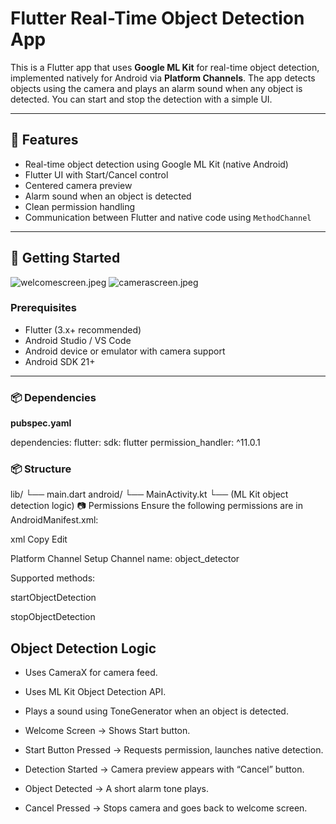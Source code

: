 # Flutter Real-Time Object Detection App

This is a Flutter app that uses **Google ML Kit** for real-time object detection, implemented natively for Android via **Platform Channels**. The app detects objects using the camera and plays an alarm sound when any object is detected. You can start and stop the detection with a simple UI.

---

## 📱 Features

- Real-time object detection using Google ML Kit (native Android)
- Flutter UI with Start/Cancel control
- Centered camera preview
- Alarm sound when an object is detected
- Clean permission handling
- Communication between Flutter and native code using `MethodChannel`

---

## 🚀 Getting Started
![welcomescreen.jpeg](..%2F..%2F..%2FDownloads%2Fwelcomescreen.jpeg)
![camerascreen.jpeg](..%2F..%2F..%2FDownloads%2Fcamerascreen.jpeg)
### Prerequisites

- Flutter (3.x+ recommended)
- Android Studio / VS Code
- Android device or emulator with camera support
- Android SDK 21+

---

### 📦 Dependencies

**pubspec.yaml**


dependencies:
  flutter:
    sdk: flutter
  permission_handler: ^11.0.1

### 📦 Structure
lib/
  └── main.dart
android/
  └── MainActivity.kt
  └── (ML Kit object detection logic)
📷 Permissions
Ensure the following permissions are in AndroidManifest.xml:

xml
Copy
Edit
<uses-permission android:name="android.permission.CAMERA"/>

Platform Channel Setup
Channel name: object_detector

Supported methods:

startObjectDetection

stopObjectDetection

## Object Detection Logic
* Uses CameraX for camera feed.

* Uses ML Kit Object Detection API.

* Plays a sound using ToneGenerator when an object is detected.

* Welcome Screen → Shows Start button.

* Start Button Pressed → Requests permission, launches native detection.

* Detection Started → Camera preview appears with “Cancel” button.

* Object Detected → A short alarm tone plays.

* Cancel Pressed → Stops camera and goes back to welcome screen.
